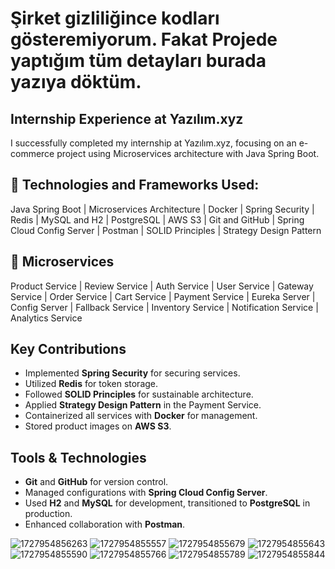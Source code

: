 # Şirket gizliliğince kodları gösteremiyorum. Fakat Projede yaptığım tüm detayları burada yazıya döktüm. 
## Internship Experience at Yazılım.xyz

I successfully completed my internship at Yazılım.xyz, focusing on an e-commerce project using Microservices architecture with Java Spring Boot.

## 🚀 Technologies and Frameworks Used:
Java Spring Boot | Microservices Architecture | Docker | Spring Security | Redis | MySQL and H2 | PostgreSQL | AWS S3 | Git and GitHub | Spring Cloud Config Server | Postman | SOLID Principles | Strategy Design Pattern

## 🚀 Microservices
Product Service | Review Service | Auth Service | User Service | Gateway Service | Order Service | Cart Service | Payment Service | Eureka Server | Config Server | Fallback Service | Inventory Service | Notification Service | Analytics Service


## Key Contributions
- Implemented **Spring Security** for securing services.
- Utilized **Redis** for token storage.
- Followed **SOLID Principles** for sustainable architecture.
- Applied **Strategy Design Pattern** in the Payment Service.
- Containerized all services with **Docker** for management.
- Stored product images on **AWS S3**.

## Tools & Technologies
- **Git** and **GitHub** for version control.
- Managed configurations with **Spring Cloud Config Server**.
- Used **H2** and **MySQL** for development, transitioned to **PostgreSQL** in production.
- Enhanced collaboration with **Postman**.


![1727954856263](https://github.com/user-attachments/assets/b4fbc951-a827-4f20-8ddd-1d2723ce88fd)
![1727954855557](https://github.com/user-attachments/assets/5f79dbf9-a780-4bf6-b0c4-7e0cf7aa11d7)
![1727954855679](https://github.com/user-attachments/assets/57715cc0-6073-4374-8be9-b57bddbe625e)
![1727954855643](https://github.com/user-attachments/assets/fe0368ab-0e52-461a-9515-f26a4bd51053)
![1727954855590](https://github.com/user-attachments/assets/8ca4270b-1ab8-40f0-a3eb-6f95efacfde7)
![1727954855766](https://github.com/user-attachments/assets/963fa120-5ca7-4a99-aa5b-35805bf87453)
![1727954855789](https://github.com/user-attachments/assets/215f8e4b-b6f5-4053-aed8-21cdb87d5cec)
![1727954855844](https://github.com/user-attachments/assets/337b7473-f5db-4ca4-9e3e-e5447d72d1d7)
